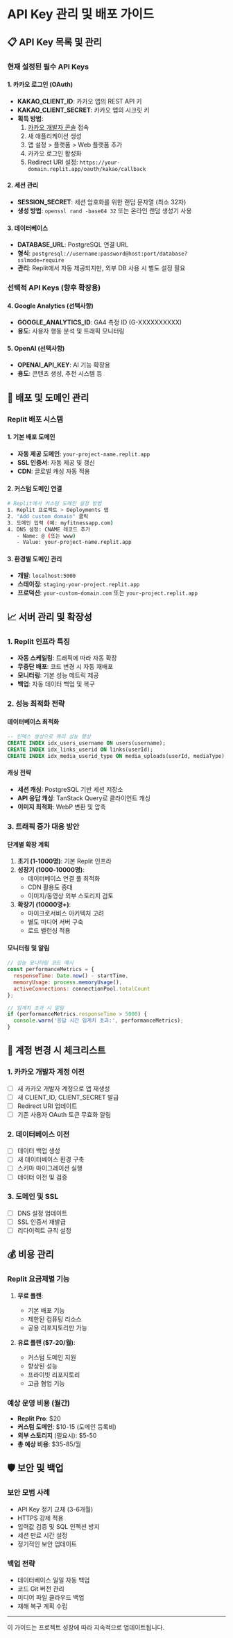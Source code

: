 # API Key 관리 및 배포 가이드

## 📋 API Key 목록 및 관리

### 현재 설정된 필수 API Keys

#### 1. 카카오 로그인 (OAuth)
- **KAKAO_CLIENT_ID**: 카카오 앱의 REST API 키
- **KAKAO_CLIENT_SECRET**: 카카오 앱의 시크릿 키
- **획득 방법**: 
  1. [카카오 개발자 콘솔](https://developers.kakao.com/) 접속
  2. 새 애플리케이션 생성
  3. 앱 설정 > 플랫폼 > Web 플랫폼 추가
  4. 카카오 로그인 활성화
  5. Redirect URI 설정: `https://your-domain.replit.app/oauth/kakao/callback`

#### 2. 세션 관리
- **SESSION_SECRET**: 세션 암호화를 위한 랜덤 문자열 (최소 32자)
- **생성 방법**: `openssl rand -base64 32` 또는 온라인 랜덤 생성기 사용

#### 3. 데이터베이스
- **DATABASE_URL**: PostgreSQL 연결 URL
- **형식**: `postgresql://username:password@host:port/database?sslmode=require`
- **관리**: Replit에서 자동 제공되지만, 외부 DB 사용 시 별도 설정 필요

### 선택적 API Keys (향후 확장용)

#### 4. Google Analytics (선택사항)
- **GOOGLE_ANALYTICS_ID**: GA4 측정 ID (G-XXXXXXXXXX)
- **용도**: 사용자 행동 분석 및 트래픽 모니터링

#### 5. OpenAI (선택사항)
- **OPENAI_API_KEY**: AI 기능 확장용
- **용도**: 콘텐츠 생성, 추천 시스템 등

## 🚀 배포 및 도메인 관리

### Replit 배포 시스템

#### 1. 기본 배포 도메인
- **자동 제공 도메인**: `your-project-name.replit.app`
- **SSL 인증서**: 자동 제공 및 갱신
- **CDN**: 글로벌 캐싱 자동 적용

#### 2. 커스텀 도메인 연결
```bash
# Replit에서 커스텀 도메인 설정 방법
1. Replit 프로젝트 > Deployments 탭
2. "Add custom domain" 클릭
3. 도메인 입력 (예: myfitnessapp.com)
4. DNS 설정: CNAME 레코드 추가
   - Name: @ (또는 www)
   - Value: your-project-name.replit.app
```

#### 3. 환경별 도메인 관리
- **개발**: `localhost:5000`
- **스테이징**: `staging-your-project.replit.app`
- **프로덕션**: `your-custom-domain.com` 또는 `your-project.replit.app`

## 📈 서버 관리 및 확장성

### 1. Replit 인프라 특징
- **자동 스케일링**: 트래픽에 따라 자동 확장
- **무중단 배포**: 코드 변경 시 자동 재배포
- **모니터링**: 기본 성능 메트릭 제공
- **백업**: 자동 데이터 백업 및 복구

### 2. 성능 최적화 전략

#### 데이터베이스 최적화
```sql
-- 인덱스 생성으로 쿼리 성능 향상
CREATE INDEX idx_users_username ON users(username);
CREATE INDEX idx_links_userid ON links(userId);
CREATE INDEX idx_media_userid_type ON media_uploads(userId, mediaType);
```

#### 캐싱 전략
- **세션 캐싱**: PostgreSQL 기반 세션 저장소
- **API 응답 캐싱**: TanStack Query로 클라이언트 캐싱
- **이미지 최적화**: WebP 변환 및 압축

### 3. 트래픽 증가 대응 방안

#### 단계별 확장 계획
1. **초기 (1-1000명)**: 기본 Replit 인프라
2. **성장기 (1000-10000명)**: 
   - 데이터베이스 연결 풀 최적화
   - CDN 활용도 증대
   - 이미지/동영상 외부 스토리지 검토
3. **확장기 (10000명+)**: 
   - 마이크로서비스 아키텍처 고려
   - 별도 미디어 서버 구축
   - 로드 밸런싱 적용

#### 모니터링 및 알림
```javascript
// 성능 모니터링 코드 예시
const performanceMetrics = {
  responseTime: Date.now() - startTime,
  memoryUsage: process.memoryUsage(),
  activeConnections: connectionPool.totalCount
};

// 임계치 초과 시 알림
if (performanceMetrics.responseTime > 5000) {
  console.warn('응답 시간 임계치 초과:', performanceMetrics);
}
```

## 🔧 계정 변경 시 체크리스트

### 1. 카카오 개발자 계정 이전
- [ ] 새 카카오 개발자 계정으로 앱 재생성
- [ ] 새 CLIENT_ID, CLIENT_SECRET 발급
- [ ] Redirect URI 업데이트
- [ ] 기존 사용자 OAuth 토큰 무효화 알림

### 2. 데이터베이스 이전
- [ ] 데이터 백업 생성
- [ ] 새 데이터베이스 환경 구축
- [ ] 스키마 마이그레이션 실행
- [ ] 데이터 이전 및 검증

### 3. 도메인 및 SSL
- [ ] DNS 설정 업데이트
- [ ] SSL 인증서 재발급
- [ ] 리다이렉트 규칙 설정

## 💰 비용 관리

### Replit 요금제별 기능
1. **무료 플랜**: 
   - 기본 배포 기능
   - 제한된 컴퓨팅 리소스
   - 공용 리포지토리만 가능

2. **유료 플랜 ($7-20/월)**:
   - 커스텀 도메인 지원
   - 향상된 성능
   - 프라이빗 리포지토리
   - 고급 협업 기능

### 예상 운영 비용 (월간)
- **Replit Pro**: $20
- **커스텀 도메인**: $10-15 (도메인 등록비)
- **외부 스토리지** (필요시): $5-50
- **총 예상 비용**: $35-85/월

## 🛡️ 보안 및 백업

### 보안 모범 사례
- API Key 정기 교체 (3-6개월)
- HTTPS 강제 적용
- 입력값 검증 및 SQL 인젝션 방지
- 세션 만료 시간 설정
- 정기적인 보안 업데이트

### 백업 전략
- 데이터베이스 일일 자동 백업
- 코드 Git 버전 관리
- 미디어 파일 클라우드 백업
- 재해 복구 계획 수립

---

이 가이드는 프로젝트 성장에 따라 지속적으로 업데이트됩니다.